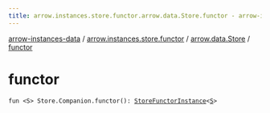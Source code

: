 ```yaml
---
title: arrow.instances.store.functor.arrow.data.Store.functor - arrow-instances-data
---
```


[arrow-instances-data](../../index.html) / [arrow.instances.store.functor](../index.html) / [arrow.data.Store](index.html) / [functor](./functor.html)

# functor

`fun <S> Store.Companion.functor(): `[`StoreFunctorInstance`](../../arrow.instances/-store-functor-instance/index.html)`<`[`S`](functor.html#S)`>`